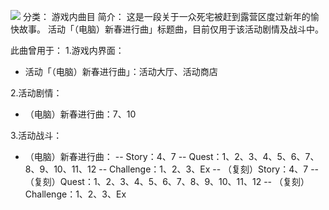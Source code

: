 ![](//static.kivo.wiki/images/music/cover/zPjW1DkvWKzHa9tQq4mxolgdAiWddua6.jpg)
分类： 游戏内曲目
简介：
这是一段关于一众死宅被赶到露营区度过新年的愉快故事。 
 活动「（电脑）新春进行曲」标题曲，目前仅用于该活动剧情及战斗中。

此曲曾用于：
1.游戏内界面：
 - 活动「（电脑）新春进行曲」：活动大厅、活动商店

2.活动剧情：
 - （电脑）新春进行曲：7、10

3.活动战斗：
 - （电脑）新春进行曲：
 -- Story：4、7
 -- Quest：1、2、3、4、5、6、7、8、9、10、11、12
 -- Challenge：1、2、3、Ex
 -- （复刻）Story：4、7
 -- （复刻）Quest：1、2、3、4、5、6、7、8、9、10、11、12
 -- （复刻）Challenge：1、2、3、Ex

